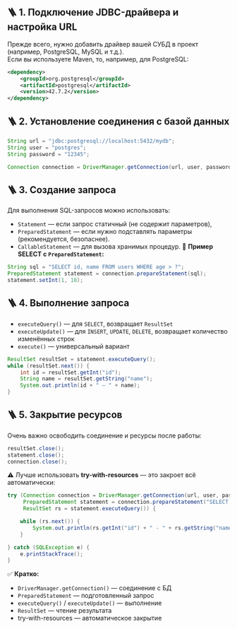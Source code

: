 ## 🪜 **1. Подключение JDBC-драйвера и настройка URL**
Прежде всего, нужно добавить драйвер вашей СУБД в проект (например, PostgreSQL, MySQL и т.д.).  
Если вы используете Maven, то, например, для PostgreSQL:
```xml
<dependency>
    <groupId>org.postgresql</groupId>
    <artifactId>postgresql</artifactId>
    <version>42.7.2</version>
</dependency>
```
## 🪜 **2. Установление соединения с базой данных**
```java
String url = "jdbc:postgresql://localhost:5432/mydb";
String user = "postgres";
String password = "12345";

Connection connection = DriverManager.getConnection(url, user, password);
```
## 🪜 **3. Создание запроса**
Для выполнения SQL-запросов можно использовать:
- `Statement` — если запрос статичный (не содержит параметров),
- `PreparedStatement` — если нужно подставлять параметры (рекомендуется, безопаснее).
- `CallableStatement` — для вызова хранимых процедур.
📌 **Пример SELECT с `PreparedStatement`:**
```java
String sql = "SELECT id, name FROM users WHERE age > ?";
PreparedStatement statement = connection.prepareStatement(sql);
statement.setInt(1, 18);
```
## 🪜 **4. Выполнение запроса**
- `executeQuery()` — для `SELECT`, возвращает `ResultSet`
- `executeUpdate()` — для `INSERT`, `UPDATE`, `DELETE`, возвращает количество изменённых строк
- `execute()` — универсальный вариант
```java
ResultSet resultSet = statement.executeQuery();
while (resultSet.next()) {
    int id = resultSet.getInt("id");
    String name = resultSet.getString("name");
    System.out.println(id + " — " + name);
}
```
## 🪜 **5. Закрытие ресурсов**
Очень важно освободить соединение и ресурсы после работы:
```java
resultSet.close();
statement.close();
connection.close();
```
⚠️ Лучше использовать **try-with-resources** — это закроет всё автоматически:
```java
try (Connection connection = DriverManager.getConnection(url, user, password);
     PreparedStatement statement = connection.prepareStatement("SELECT id, name FROM users");
     ResultSet rs = statement.executeQuery()) {

    while (rs.next()) {
        System.out.println(rs.getInt("id") + " - " + rs.getString("name"));
    }

} catch (SQLException e) {
    e.printStackTrace();
}
```
✅ **Кратко:**
- `DriverManager.getConnection()` — соединение с БД
- `PreparedStatement` — подготовленный запрос
- `executeQuery()` / `executeUpdate()` — выполнение
- `ResultSet` — чтение результата
- try-with-resources — автоматическое закрытие